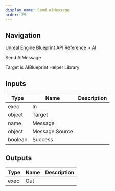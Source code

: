 ```yaml
---
display_name: Send AIMessage
order: 29
---
```

## Navigation

[Unreal Engine Blueprint API Reference](https://dev.epicgames.com/documentation/en-us/unreal-engine/BlueprintAPI) > [AI](https://dev.epicgames.com/documentation/en-us/unreal-engine/BlueprintAPI/AI)

Send AIMessage

Target is AIBlueprint Helper Library

## Inputs

| Type | Name | Description |
| --- | --- | --- |
| exec | In |  |
| object | Target |  |
| name | Message |  |
| object | Message Source |  |
| boolean | Success |  |

## Outputs

| Type | Name | Description |
| --- | --- | --- |
| exec | Out |  |

